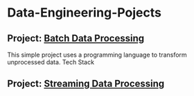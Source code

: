# Data-Engineering-Pojects

## Project: [Batch Data Processing](https://github.com/Mregojos/Batch-Data-Processing)
This simple project uses a programming language to transform unprocessed data.
Tech Stack

## Project: [Streaming Data Processing](https://github.com/Mregojos/Streaming-Data-Processing)


<!--
## Project: [Modern Data Processing](https://github.com/Mregojos/Modern-Data-Processing)

## Project: [Data Migration](https://github.com/Mregojos/Data-Migration)

## Project: [Data Processing with Cloud Services](https://github.com/Mregojos/Data-Processing-with-Cloud-Services)

## Project: [Job App](https://github.com/Mregojos/Job-App)
-->
